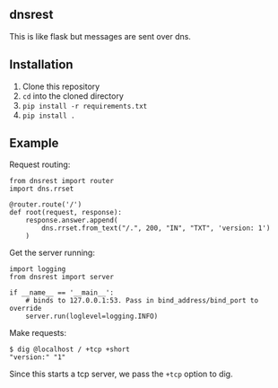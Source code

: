 dnsrest
-------

This is like flask but messages are sent over dns.

Installation
------------

1. Clone this repository
2. `cd` into the cloned directory
3. `pip install -r requirements.txt`
4. `pip install .`

Example
-------

Request routing:

    from dnsrest import router
    import dns.rrset

    @router.route('/')
    def root(request, response):
        response.answer.append(
            dns.rrset.from_text("/.", 200, "IN", "TXT", 'version: 1')
        )

Get the server running:

    import logging
    from dnsrest import server

    if __name__ == '__main__':
        # binds to 127.0.0.1:53. Pass in bind_address/bind_port to override
        server.run(loglevel=logging.INFO)


Make requests:

    $ dig @localhost / +tcp +short
    "version:" "1"

Since this starts a tcp server, we pass the `+tcp` option to dig.
